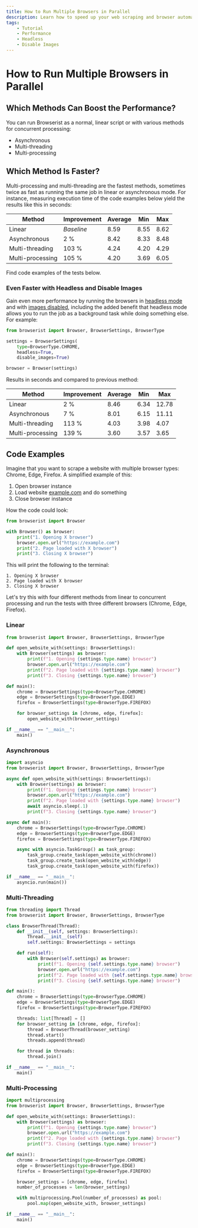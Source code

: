 ```yaml
---
title: How to Run Multiple Browsers in Parallel
description: Learn how to speed up your web scraping and browser automation with Browserist by running multiple browsers in parallel using asynchronous, multi-threading, or multi-processing methods. Includes code examples.
tags:
    - Tutorial
    - Performance
    - Headless
    - Disable Images
---
```


# How to Run Multiple Browsers in Parallel
## Which Methods Can Boost the Performance?
You can run Browserist as a normal, linear script or with various methods for concurrent processing:

* Asynchronous
* Multi-threading
* Multi-processing

## Which Method Is Faster?
Multi-processing and multi-threading are the fastest methods, sometimes twice as fast as running the same job in linear or asynchronous mode. For instance, measuring execution time of the code examples below yield the results like this in seconds:

| Method           | Improvement | Average | Min   | Max   |
| ---------------- | ----------- | ------- | ----- | ----- |
| Linear           | _Baseline_  | 8.59    | 8.55  | 8.62  |
| Asynchronous     | 2 %         | 8.42    | 8.33  | 8.48  |
| Multi-threading  | 103 %       | 4.24    | 4.20  | 4.29  |
| Multi-processing | 105 %       | 4.20    | 3.69  | 6.05  |

Find code examples of the tests below.

### Even Faster with Headless and Disable Images
Gain even more performance by running the browsers in [headless mode](headless.md) and with [images disabled](disable-images.md), including the added benefit that headless mode allows you to run the job as a background task while doing something else. For example:

```python linenums="1"
from browserist import Browser, BrowserSettings, BrowserType

settings = BrowserSettings(
    type=BrowserType.CHROME,
    headless=True,
    disable_images=True)

browser = Browser(settings)
```

Results in seconds and compared to previous method:

| Method           | Improvement | Average | Min   | Max   |
| ---------------- | ----------- | ------- | ----- | ----- |
| Linear           | 2 %         | 8.46    | 6.34  | 12.78 |
| Asynchronous     | 7 %         | 8.01    | 6.15  | 11.11 |
| Multi-threading  | 113 %       | 4.03    | 3.98  | 4.07  |
| Multi-processing | 139 %       | 3.60    | 3.57  | 3.65  |

## Code Examples
Imagine that you want to scrape a website with multiple browser types: Chrome, Edge, Firefox. A simplified example of this:

1. Open browser instance
2. Load website [example.com](https://example.com) and do something
3. Close browser instance

How the code could look:

```python linenums="1"
from browserist import Browser

with Browser() as browser:
    print("1. Opening X browser")
    browser.open.url("https://example.com")
    print("2. Page loaded with X browser")
    print("3. Closing X browser")
```

This will print the following to the terminal:

```text title=""
1. Opening X browser
2. Page loaded with X browser
3. Closing X browser
```

Let's try this with four different methods from linear to concurrent processing and run the tests with three different browsers (Chrome, Edge, Firefox).

### Linear
```python linenums="1"
from browserist import Browser, BrowserSettings, BrowserType

def open_website_with(settings: BrowserSettings):
    with Browser(settings) as browser:
        print(f"1. Opening {settings.type.name} browser")
        browser.open.url("https://example.com")
        print(f"2. Page loaded with {settings.type.name} browser")
        print(f"3. Closing {settings.type.name} browser")

def main():
    chrome = BrowserSettings(type=BrowserType.CHROME)
    edge = BrowserSettings(type=BrowserType.EDGE)
    firefox = BrowserSettings(type=BrowserType.FIREFOX)

    for browser_settings in [chrome, edge, firefox]:
        open_website_with(browser_settings)

if __name__ == "__main__":
    main()
```

### Asynchronous
```python linenums="1"
import asyncio
from browserist import Browser, BrowserSettings, BrowserType

async def open_website_with(settings: BrowserSettings):
    with Browser(settings) as browser:
        print(f"1. Opening {settings.type.name} browser")
        browser.open.url("https://example.com")
        print(f"2. Page loaded with {settings.type.name} browser")
        await asyncio.sleep(.1)
        print(f"3. Closing {settings.type.name} browser")

async def main():
    chrome = BrowserSettings(type=BrowserType.CHROME)
    edge = BrowserSettings(type=BrowserType.EDGE)
    firefox = BrowserSettings(type=BrowserType.FIREFOX)

    async with asyncio.TaskGroup() as task_group:
        task_group.create_task(open_website_with(chrome))
        task_group.create_task(open_website_with(edge))
        task_group.create_task(open_website_with(firefox))

if __name__ == "__main__":
    asyncio.run(main())
```

### Multi-Threading
```python linenums="1"
from threading import Thread
from browserist import Browser, BrowserSettings, BrowserType

class BrowserThread(Thread):
    def __init__(self, settings: BrowserSettings):
        Thread.__init__(self)
        self.settings: BrowserSettings = settings

    def run(self):
        with Browser(self.settings) as browser:
            print(f"1. Opening {self.settings.type.name} browser")
            browser.open.url("https://example.com")
            print(f"2. Page loaded with {self.settings.type.name} browser")
            print(f"3. Closing {self.settings.type.name} browser")

def main():
    chrome = BrowserSettings(type=BrowserType.CHROME)
    edge = BrowserSettings(type=BrowserType.EDGE)
    firefox = BrowserSettings(type=BrowserType.FIREFOX)

    threads: list[Thread] = []
    for browser_setting in [chrome, edge, firefox]:
        thread = BrowserThread(browser_setting)
        thread.start()
        threads.append(thread)

    for thread in threads:
        thread.join()

if __name__ == "__main__":
    main()
```

### Multi-Processing
```python linenums="1"
import multiprocessing
from browserist import Browser, BrowserSettings, BrowserType

def open_website_with(settings: BrowserSettings):
    with Browser(settings) as browser:
        print(f"1. Opening {settings.type.name} browser")
        browser.open.url("https://example.com")
        print(f"2. Page loaded with {settings.type.name} browser")
        print(f"3. Closing {settings.type.name} browser")

def main():
    chrome = BrowserSettings(type=BrowserType.CHROME)
    edge = BrowserSettings(type=BrowserType.EDGE)
    firefox = BrowserSettings(type=BrowserType.FIREFOX)

    browser_settings = [chrome, edge, firefox]
    number_of_processes = len(browser_settings)

    with multiprocessing.Pool(number_of_processes) as pool:
        pool.map(open_website_with, browser_settings)

if __name__ == "__main__":
    main()
```
